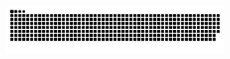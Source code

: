 ![snake](https://raw.githubusercontent.com/ironZr/ironZr/output/github-contribution-grid-snake.svg)
